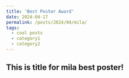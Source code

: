 ```yaml
---
title: 'Best Poster Award'
date: 2024-04-17
permalink: /posts/2024/04/mila/
tags:
  - cool posts
  - category1
  - category2
---
```


This is title for mila best poster!
------